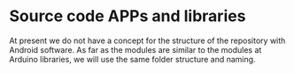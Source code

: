 # Source code APPs and libraries
At present we do not have a concept for the structure of the repository with Android software. As far as the modules are similar to the modules at Arduino libraries, we will use the same folder structure and naming.
